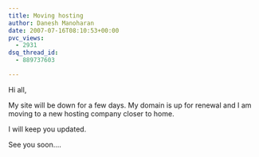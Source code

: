```yaml
---
title: Moving hosting
author: Danesh Manoharan
date: 2007-07-16T08:10:53+00:00
pvc_views:
  - 2931
dsq_thread_id:
  - 889737603

---
```

Hi all,

My site will be down for a few days. My domain is up for renewal and I am moving to a new hosting company closer to home.

I will keep you updated.

See you soon....